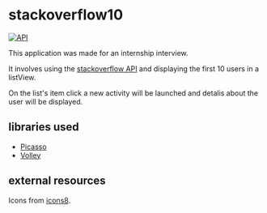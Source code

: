 

# stackoverflow10

[![API](https://img.shields.io/badge/API-16%2B-brightgreen.svg?style=flat)](https://android-arsenal.com/api?level=16)

This application was made for an internship interview.

It involves using the [stackoverflow API](https://api.stackexchange.com/docs) and displaying the first 10 users in a listView.

On the list's item click a new activity will be launched and detalis about the user will be displayed.


## libraries used

* [Picasso](http://square.github.io/picasso/)
* [Volley](https://github.com/google/volley)

## external resources

Icons from [icons8](https://icons8.com).

